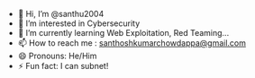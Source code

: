 - 👋 Hi, I’m @santhu2004
- 👀 I’m interested in Cybersecurity
- 🌱 I’m currently learning Web Exploitation, Red Teaming...
- 📫 How to reach me : santhoshkumarchowdappa@gmail.com
- 😄 Pronouns: He/Him
- ⚡ Fun fact: I can subnet!

<!---
santhu2004/santhu2004 is a ✨ special ✨ repository because its `README.md` (this file) appears on your GitHub profile.
You can click the Preview link to take a look at your changes.
--->
